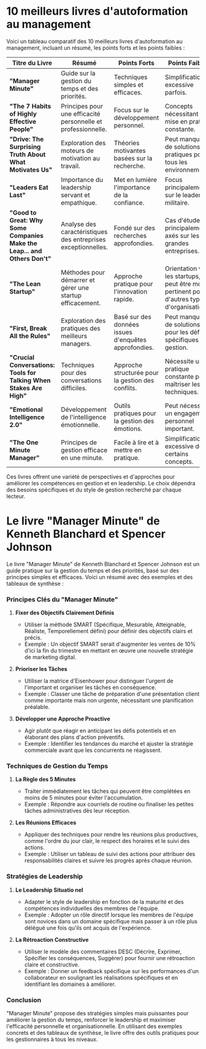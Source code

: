 # 10 meilleurs livres d'autoformation au management

Voici un tableau comparatif des 10 meilleurs livres d'autoformation au management, incluant un résumé, les points forts et les points faibles :

| Titre du Livre                      | Résumé                                             | Points Forts                                    | Points Faibles                                 |
|-------------------------------------|----------------------------------------------------|--------------------------------------------------|-------------------------------------------------|
| **"Manager Minute"**                | Guide sur la gestion du temps et des priorités.    | Techniques simples et efficaces.                 | Simplification excessive parfois.               |
| **"The 7 Habits of Highly Effective People"** | Principes pour une efficacité personnelle et professionnelle. | Focus sur le développement personnel.           | Concepts nécessitant une mise en pratique constante. |
| **"Drive: The Surprising Truth About What Motivates Us"** | Exploration des moteurs de motivation au travail. | Théories motivantes basées sur la recherche.     | Peut manquer de solutions pratiques pour tous les environnements. |
| **"Leaders Eat Last"**               | Importance du leadership servant et empathique.    | Met en lumière l'importance de la confiance.     | Focus principalement sur le leadership militaire. |
| **"Good to Great: Why Some Companies Make the Leap... and Others Don't"** | Analyse des caractéristiques des entreprises exceptionnelles. | Fondé sur des recherches approfondies.          | Cas d'étude principalement axés sur les grandes entreprises. |
| **"The Lean Startup"**               | Méthodes pour démarrer et gérer une startup efficacement. | Approche pratique pour l'innovation rapide.      | Orientation vers les startups, peut être moins pertinent pour d'autres types d'organisations. |
| **"First, Break All the Rules"**     | Exploration des pratiques des meilleurs managers.  | Basé sur des données issues d'enquêtes approfondies. | Peut manquer de solutions pour les défis spécifiques de gestion. |
| **"Crucial Conversations: Tools for Talking When Stakes Are High"** | Techniques pour des conversations difficiles.     | Approche structurée pour la gestion des conflits. | Nécessite une pratique constante pour maîtriser les techniques. |
| **"Emotional Intelligence 2.0"**     | Développement de l'intelligence émotionnelle.      | Outils pratiques pour la gestion des émotions.   | Peut nécessiter un engagement personnel important. |
| **"The One Minute Manager"**         | Principes de gestion efficace en une minute.       | Facile à lire et à mettre en pratique.           | Simplification excessive de certains concepts.  |

Ces livres offrent une variété de perspectives et d'approches pour améliorer les compétences en gestion et en leadership. Le choix dépendra des besoins spécifiques et du style de gestion recherché par chaque lecteur.

# Le livre "Manager Minute" de Kenneth Blanchard et Spencer Johnson

Le livre "Manager Minute" de Kenneth Blanchard et Spencer Johnson est un guide pratique sur la gestion du temps et des priorités, basé sur des principes simples et efficaces. Voici un résumé avec des exemples et des tableaux de synthèse :

### Principes Clés du "Manager Minute"

1. **Fixer des Objectifs Clairement Définis**
   - Utiliser la méthode SMART (Spécifique, Mesurable, Atteignable, Réaliste, Temporellement défini) pour définir des objectifs clairs et précis.
   - Exemple : Un objectif SMART serait d'augmenter les ventes de 10% d'ici la fin du trimestre en mettant en œuvre une nouvelle stratégie de marketing digital.

2. **Prioriser les Tâches**
   - Utiliser la matrice d'Eisenhower pour distinguer l'urgent de l'important et organiser les tâches en conséquence.
   - Exemple : Classer une tâche de préparation d'une présentation client comme importante mais non urgente, nécessitant une planification préalable.

3. **Développer une Approche Proactive**
   - Agir plutôt que réagir en anticipant les défis potentiels et en élaborant des plans d'action préventifs.
   - Exemple : Identifier les tendances du marché et ajuster la stratégie commerciale avant que les concurrents ne réagissent.

### Techniques de Gestion du Temps

1. **La Règle des 5 Minutes**
   - Traiter immédiatement les tâches qui peuvent être complétées en moins de 5 minutes pour éviter l'accumulation.
   - Exemple : Répondre aux courriels de routine ou finaliser les petites tâches administratives dès leur réception.

2. **Les Réunions Efficaces**
   - Appliquer des techniques pour rendre les réunions plus productives, comme l'ordre du jour clair, le respect des horaires et le suivi des actions.
   - Exemple : Utiliser un tableau de suivi des actions pour attribuer des responsabilités claires et suivre les progrès après chaque réunion.

### Stratégies de Leadership

1. **Le Leadership Situatio
nel**
   - Adapter le style de leadership en fonction de la maturité et des compétences individuelles des membres de l'équipe.
   - Exemple : Adopter un rôle directif lorsque les membres de l'équipe sont novices dans un domaine spécifique mais passer à un rôle plus délégué une fois qu'ils ont acquis de l'expérience.

2. **La Rétroaction Constructive**
   - Utiliser le modèle des commentaires DESC (Décrire, Exprimer, Spécifier les conséquences, Suggérer) pour fournir une rétroaction claire et constructive.
   - Exemple : Donner un feedback spécifique sur les performances d'un collaborateur en soulignant les réalisations spécifiques et en identifiant les domaines à améliorer.

### Conclusion

"Manager Minute" propose des stratégies simples mais puissantes pour améliorer la gestion du temps, renforcer le leadership et maximiser l'efficacité personnelle et organisationnelle. En utilisant des exemples concrets et des tableaux de synthèse, le livre offre des outils pratiques pour les gestionnaires à tous les niveaux.
